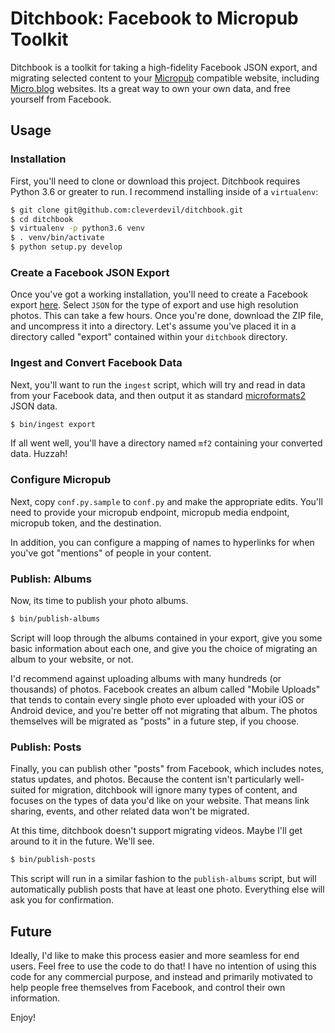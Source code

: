 Ditchbook: Facebook to Micropub Toolkit
=======================================

Ditchbook is a toolkit for taking a high-fidelity Facebook JSON export, and
migrating selected content to your [Micropub](https://indieweb.org/micropub)
compatible website, including [Micro.blog](https://micro.blog) websites. Its a
great way to own your own data, and free yourself from Facebook.

Usage
-----

### Installation

First, you'll need to clone or download this project. Ditchbook requires Python
3.6 or greater to run. I recommend installing inside of a `virtualenv`:

```sh
$ git clone git@github.com:cleverdevil/ditchbook.git
$ cd ditchbook
$ virtualenv -p python3.6 venv
$ . venv/bin/activate
$ python setup.py develop
```

### Create a Facebook JSON Export

Once you've got a working installation, you'll need to create a Facebook export
[here](https://www.facebook.com/settings?tab=your_facebook_information). Select
`JSON` for the type of export and use high resolution photos. This can take a
few hours. Once you're done, download the ZIP file, and uncompress it into a
directory. Let's assume you've placed it in a directory called "export"
contained within your `ditchbook` directory.

### Ingest and Convert Facebook Data

Next, you'll want to run the `ingest` script, which will try and read in data
from your Facebook data, and then output it as standard
[microformats2](http://indieweb.org/microformats2) JSON data.

```sh
$ bin/ingest export
```

If all went well, you'll have a directory named `mf2` containing your converted
data. Huzzah!

### Configure Micropub

Next, copy `conf.py.sample` to `conf.py` and make the appropriate edits. You'll
need to provide your micropub endpoint, micropub media endpoint, micropub token,
and the destination.

In addition, you can configure a mapping of names to hyperlinks for when you've
got "mentions" of people in your content.

### Publish: Albums

Now, its time to publish your photo albums.

```sh
$ bin/publish-albums
```

Script will loop through the albums contained in your export, give you some
basic information about each one, and give you the choice of migrating an album
to your website, or not.

I'd recommend against uploading albums with many hundreds (or thousands) of
photos. Facebook creates an album called "Mobile Uploads" that tends to contain
every single photo ever uploaded with your iOS or Android device, and you're
better off not migrating that album. The photos themselves will be migrated as
"posts" in a future step, if you choose.

### Publish: Posts

Finally, you can publish other "posts" from Facebook, which includes notes,
status updates, and photos. Because the content isn't particularly well-suited
for migration, ditchbook will ignore many types of content, and focuses on the
types of data you'd like on your website. That means link sharing, events, and
other related data won't be migrated.

At this time, ditchbook doesn't support migrating videos. Maybe I'll get around
to it in the future. We'll see.

```sh
$ bin/publish-posts
```

This script will run in a similar fashion to the `publish-albums` script, but
will automatically publish posts that have at least one photo. Everything else
will ask you for confirmation.

Future
------

Ideally, I'd like to make this process easier and more seamless for end users.
Feel free to use the code to do that! I have no intention of using this code for
any commercial purpose, and instead and primarily motivated to help people free
themselves from Facebook, and control their own information.

Enjoy!
